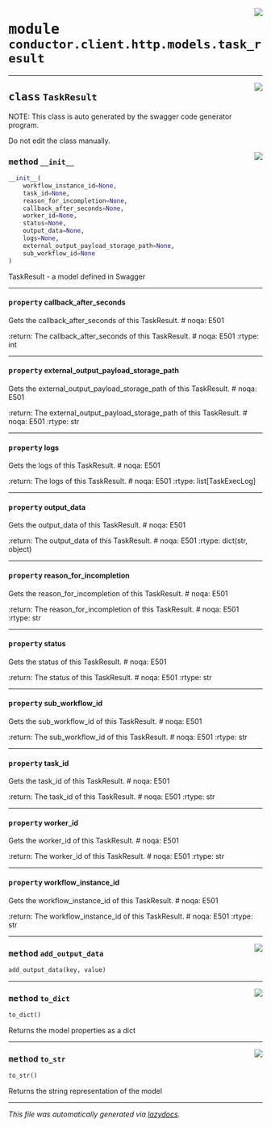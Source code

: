 <!-- markdownlint-disable -->

<a href="../src/conductor/client/http/models/task_result.py#L0"><img align="right" style="float:right;" src="https://img.shields.io/badge/-source-cccccc?style=flat-square"></a>

# <kbd>module</kbd> `conductor.client.http.models.task_result`






---

<a href="../src/conductor/client/http/models/task_result.py#L7"><img align="right" style="float:right;" src="https://img.shields.io/badge/-source-cccccc?style=flat-square"></a>

## <kbd>class</kbd> `TaskResult`
NOTE: This class is auto generated by the swagger code generator program. 

Do not edit the class manually. 

<a href="../src/conductor/client/http/models/task_result.py#L45"><img align="right" style="float:right;" src="https://img.shields.io/badge/-source-cccccc?style=flat-square"></a>

### <kbd>method</kbd> `__init__`

```python
__init__(
    workflow_instance_id=None,
    task_id=None,
    reason_for_incompletion=None,
    callback_after_seconds=None,
    worker_id=None,
    status=None,
    output_data=None,
    logs=None,
    external_output_payload_storage_path=None,
    sub_workflow_id=None
)
```

TaskResult - a model defined in Swagger 


---

#### <kbd>property</kbd> callback_after_seconds

Gets the callback_after_seconds of this TaskResult.  # noqa: E501 



:return: The callback_after_seconds of this TaskResult.  # noqa: E501 :rtype: int 

---

#### <kbd>property</kbd> external_output_payload_storage_path

Gets the external_output_payload_storage_path of this TaskResult.  # noqa: E501 



:return: The external_output_payload_storage_path of this TaskResult.  # noqa: E501 :rtype: str 

---

#### <kbd>property</kbd> logs

Gets the logs of this TaskResult.  # noqa: E501 



:return: The logs of this TaskResult.  # noqa: E501 :rtype: list[TaskExecLog] 

---

#### <kbd>property</kbd> output_data

Gets the output_data of this TaskResult.  # noqa: E501 



:return: The output_data of this TaskResult.  # noqa: E501 :rtype: dict(str, object) 

---

#### <kbd>property</kbd> reason_for_incompletion

Gets the reason_for_incompletion of this TaskResult.  # noqa: E501 



:return: The reason_for_incompletion of this TaskResult.  # noqa: E501 :rtype: str 

---

#### <kbd>property</kbd> status

Gets the status of this TaskResult.  # noqa: E501 



:return: The status of this TaskResult.  # noqa: E501 :rtype: str 

---

#### <kbd>property</kbd> sub_workflow_id

Gets the sub_workflow_id of this TaskResult.  # noqa: E501 



:return: The sub_workflow_id of this TaskResult.  # noqa: E501 :rtype: str 

---

#### <kbd>property</kbd> task_id

Gets the task_id of this TaskResult.  # noqa: E501 



:return: The task_id of this TaskResult.  # noqa: E501 :rtype: str 

---

#### <kbd>property</kbd> worker_id

Gets the worker_id of this TaskResult.  # noqa: E501 



:return: The worker_id of this TaskResult.  # noqa: E501 :rtype: str 

---

#### <kbd>property</kbd> workflow_instance_id

Gets the workflow_instance_id of this TaskResult.  # noqa: E501 



:return: The workflow_instance_id of this TaskResult.  # noqa: E501 :rtype: str 



---

<a href="../src/conductor/client/http/models/task_result.py#L345"><img align="right" style="float:right;" src="https://img.shields.io/badge/-source-cccccc?style=flat-square"></a>

### <kbd>method</kbd> `add_output_data`

```python
add_output_data(key, value)
```





---

<a href="../src/conductor/client/http/models/task_result.py#L299"><img align="right" style="float:right;" src="https://img.shields.io/badge/-source-cccccc?style=flat-square"></a>

### <kbd>method</kbd> `to_dict`

```python
to_dict()
```

Returns the model properties as a dict 

---

<a href="../src/conductor/client/http/models/task_result.py#L326"><img align="right" style="float:right;" src="https://img.shields.io/badge/-source-cccccc?style=flat-square"></a>

### <kbd>method</kbd> `to_str`

```python
to_str()
```

Returns the string representation of the model 




---

_This file was automatically generated via [lazydocs](https://github.com/ml-tooling/lazydocs)._
